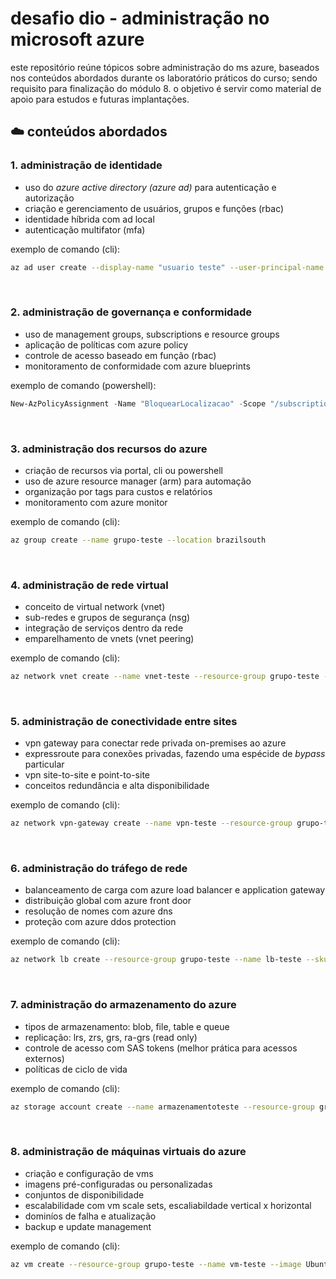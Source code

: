 # desafio dio - administração no microsoft azure

este repositório reúne tópicos sobre administração do ms azure, baseados nos conteúdos abordados durante os laboratório práticos do curso; sendo requisito para finalização do módulo 8.
o objetivo é servir como material de apoio para estudos e futuras implantações.


## ☁️ conteúdos abordados

### 1. administração de identidade
- uso do *azure active directory (azure ad)* para autenticação e autorização  
- criação e gerenciamento de usuários, grupos e funções (rbac)  
- identidade híbrida com ad local  
- autenticação multifator (mfa)  

exemplo de comando (cli):
```bash
az ad user create --display-name "usuario teste" --user-principal-name user@dominio.com --password SenhaSegura
```
<br>

### 2. administração de governança e conformidade
- uso de management groups, subscriptions e resource groups
- aplicação de políticas com azure policy
- controle de acesso baseado em função (rbac)
- monitoramento de conformidade com azure blueprints

exemplo de comando (powershell):
```powershell
New-AzPolicyAssignment -Name "BloquearLocalizacao" -Scope "/subscriptions/xxxx" -PolicyDefinition "BloquearLocalizacaoForaBR"
```
<br>

### 3. administração dos recursos do azure
- criação de recursos via portal, cli ou powershell
- uso de azure resource manager (arm) para automação
- organização por tags para custos e relatórios
- monitoramento com azure monitor

exemplo de comando (cli):
```bash
az group create --name grupo-teste --location brazilsouth
```
<br>

### 4. administração de rede virtual
- conceito de virtual network (vnet)
- sub-redes e grupos de segurança (nsg)
- integração de serviços dentro da rede
- emparelhamento de vnets (vnet peering)

exemplo de comando (cli):

```bash
az network vnet create --name vnet-teste --resource-group grupo-teste --address-prefix 10.0.0.0/16
```
<br>

### 5. administração de conectividade entre sites

- vpn gateway para conectar rede privada on-premises ao azure
- expressroute para conexões privadas, fazendo uma espécide de _bypass_ particular
- vpn site-to-site e point-to-site
- conceitos redundância e alta disponibilidade

exemplo de comando (cli):

```bash
az network vpn-gateway create --name vpn-teste --resource-group grupo-teste --vnet vnet-teste
```
<br>

### 6. administração do tráfego de rede

- balanceamento de carga com azure load balancer e application gateway
- distribuição global com azure front door
- resolução de nomes com azure dns
- proteção com azure ddos protection

exemplo de comando (cli):

```bash
az network lb create --resource-group grupo-teste --name lb-teste --sku Standard
```
<br>

### 7. administração do armazenamento do azure

- tipos de armazenamento: blob, file, table e queue
- replicação: lrs, zrs, grs, ra-grs (read only)
- controle de acesso com SAS tokens (melhor prática para acessos externos)
- políticas de ciclo de vida

exemplo de comando (cli):

```bash
az storage account create --name armazenamentoteste --resource-group grupo-teste --location brazilsouth --sku Standard_LRS
```
<br>

### 8. administração de máquinas virtuais do azure

- criação e configuração de vms
- imagens pré-configuradas ou personalizadas
- conjuntos de disponibilidade
- escalabilidade com vm scale sets, escaliabildade vertical x horizontal
- dominíos de falha e atualização
- backup e update management

exemplo de comando (cli):

```bash
az vm create --resource-group grupo-teste --name vm-teste --image UbuntuLTS --admin-username azureuser --generate-ssh-keys
```

